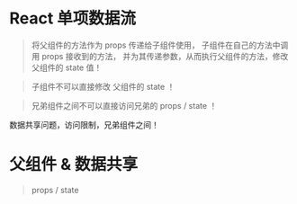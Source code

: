 # React 单项数据流

> 将父组件的方法作为 props 传递给子组件使用，
子组件在自己的方法中调用 props 接收到的方法，
并为其传递参数，从而执行父组件的方法，修改父组件的 state 值！

> 子组件不可以直接修改 父组件的 state ！



> 兄弟组件之间不可以直接访问兄弟的 props / state ！



数据共享问题，访问限制，兄弟组件之间！



# 父组件 & 数据共享 

> props / state













